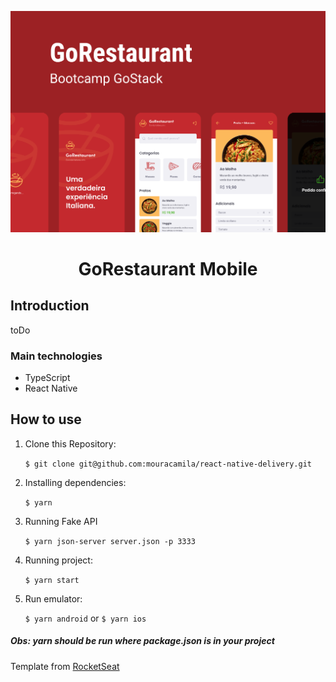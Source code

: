 <p align="center">
  <img
    alt="GoRestaurant"
    title="#GoRestaurant"
    src="capa.png"
    width="800px"
  />
</>

<h1 align="center">
   GoRestaurant Mobile
</h1>

## Introduction

toDo

### Main technologies

- TypeScript
- React Native

## How to use

1. Clone this Repository:

   `$ git clone git@github.com:mouracamila/react-native-delivery.git`

2. Installing dependencies:

   `$ yarn`

3. Running Fake API

   `$ yarn json-server server.json -p 3333`

4. Running project:

   `$ yarn start`

5. Run emulator:

   `$ yarn android` or `$ yarn ios`

##### Obs: **yarn** should be run where **package.json** is in your project

Template from [RocketSeat](https://github.com/rocketseat-education/bootcamp-gostack-desafios/tree/master/desafio-database-relations)
